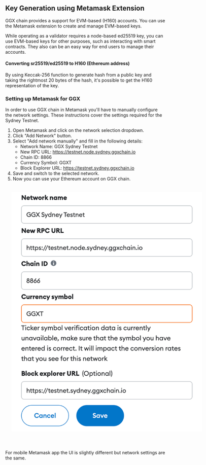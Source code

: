 ## Key Generation using Metamask Extension

GGX chain provides a support for EVM-based (H160) accounts. You can use the Metamask extension to create and manage EVM-based keys.

While operating as a validator requires a node-based ed25519 key, you can use EVM-based keys for other purposes, such as interacting with smart contracts. They also can be an easy way for end users to manage their accounts.

#### Converting sr25519/ed25519 to H160 (Ethereum address)

By using Keccak-256 function to generate hash from a public key and taking the rightmost 20 bytes of the hash, it's possible to get the H160 representation of the key.

### Setting up Metamask for GGX

In order to use GGX chain in Metamask you'll have to manually configure the network settings. These instructions cover the settings required for the Sydney Testnet.

1. Open Metamask and click on the network selection dropdown.
2. Click "Add Network" button.
3. Select "Add network manually" and fill in the following details:
   - Network Name: GGX Sydney Testnet
   - New RPC URL: https://testnet.node.sydney.ggxchain.io
   - Chain ID: 8866
   - Currency Symbol: GGXT
   - Block Explorer URL: https://testnet.sydney.ggxchain.io
4. Save and switch to the selected network.
5. Now you can use your Ethereum account on GGX chain.

<div align="center">
  <img src="../../assets/keys/metamask-network.png" alt="Metamask network settings" style="max-width: 600px; margin: 20px 20px 40px 20px;" />
</div>

For mobile Metamask app the UI is slightly different but network settings are the same.
